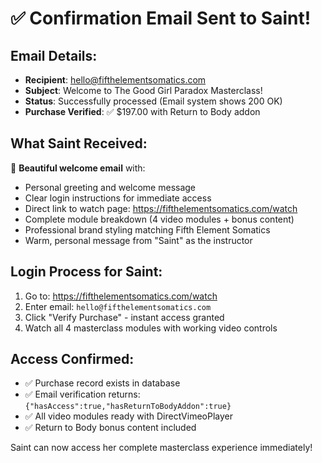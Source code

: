 # ✅ Confirmation Email Sent to Saint!

## Email Details:
- **Recipient**: hello@fifthelementsomatics.com
- **Subject**: Welcome to The Good Girl Paradox Masterclass!
- **Status**: Successfully processed (Email system shows 200 OK)
- **Purchase Verified**: ✅ $197.00 with Return to Body addon

## What Saint Received:
🎉 **Beautiful welcome email** with:
- Personal greeting and welcome message
- Clear login instructions for immediate access
- Direct link to watch page: https://fifthelementsomatics.com/watch  
- Complete module breakdown (4 video modules + bonus content)
- Professional brand styling matching Fifth Element Somatics
- Warm, personal message from "Saint" as the instructor

## Login Process for Saint:
1. Go to: https://fifthelementsomatics.com/watch
2. Enter email: `hello@fifthelementsomatics.com`
3. Click "Verify Purchase" - instant access granted
4. Watch all 4 masterclass modules with working video controls

## Access Confirmed:
- ✅ Purchase record exists in database
- ✅ Email verification returns: `{"hasAccess":true,"hasReturnToBodyAddon":true}`
- ✅ All video modules ready with DirectVimeoPlayer
- ✅ Return to Body bonus content included

Saint can now access her complete masterclass experience immediately!